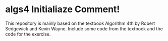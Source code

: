 # algs4 Initialiaze Comment!
This repository is mainly based on the textbook Algorithm 4th by Robert Sedgewick and Kevin Wayne.
Include some code from the textbook and the code for the exercise.
